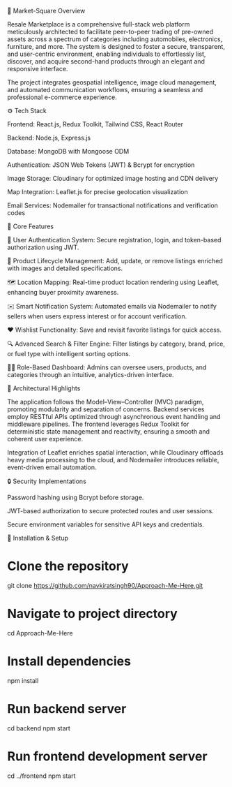 🛒 Market-Square
Overview

Resale Marketplace is a comprehensive full-stack web platform meticulously architected to facilitate peer-to-peer trading of pre-owned assets across a spectrum of categories including automobiles, electronics, furniture, and more. The system is designed to foster a secure, transparent, and user-centric environment, enabling individuals to effortlessly list, discover, and acquire second-hand products through an elegant and responsive interface.

The project integrates geospatial intelligence, image cloud management, and automated communication workflows, ensuring a seamless and professional e-commerce experience.

⚙️ Tech Stack

Frontend: React.js, Redux Toolkit, Tailwind CSS, React Router

Backend: Node.js, Express.js

Database: MongoDB with Mongoose ODM

Authentication: JSON Web Tokens (JWT) & Bcrypt for encryption

Image Storage: Cloudinary for optimized image hosting and CDN delivery

Map Integration: Leaflet.js for precise geolocation visualization

Email Services: Nodemailer for transactional notifications and verification codes

🚀 Core Features

🔐 User Authentication System: Secure registration, login, and token-based authorization using JWT.

🧾 Product Lifecycle Management: Add, update, or remove listings enriched with images and detailed specifications.

🗺️ Location Mapping: Real-time product location rendering using Leaflet, enhancing buyer proximity awareness.

✉️ Smart Notification System: Automated emails via Nodemailer to notify sellers when users express interest or for account verification.

❤️ Wishlist Functionality: Save and revisit favorite listings for quick access.

🔍 Advanced Search & Filter Engine: Filter listings by category, brand, price, or fuel type with intelligent sorting options.

🧑‍💼 Role-Based Dashboard: Admins can oversee users, products, and categories through an intuitive, analytics-driven interface.

🧠 Architectural Highlights

The application follows the Model–View–Controller (MVC) paradigm, promoting modularity and separation of concerns. Backend services employ RESTful APIs optimized through asynchronous event handling and middleware pipelines. The frontend leverages Redux Toolkit for deterministic state management and reactivity, ensuring a smooth and coherent user experience.

Integration of Leaflet enriches spatial interaction, while Cloudinary offloads heavy media processing to the cloud, and Nodemailer introduces reliable, event-driven email automation.

🔒 Security Implementations

Password hashing using Bcrypt before storage.

JWT-based authorization to secure protected routes and user sessions.

Secure environment variables for sensitive API keys and credentials.

🧰 Installation & Setup
# Clone the repository
git clone https://github.com/navkiratsingh90/Approach-Me-Here.git

# Navigate to project directory
cd Approach-Me-Here

# Install dependencies
npm install

# Run backend server
cd backend
npm start

# Run frontend development server
cd ../frontend
npm start
